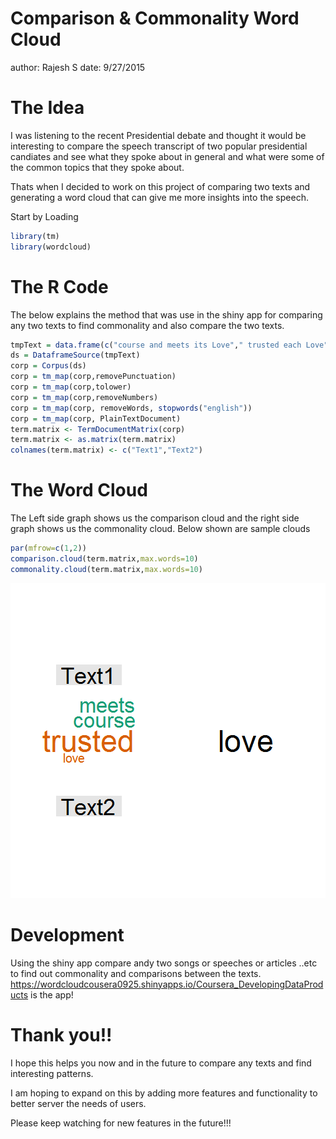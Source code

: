 Comparison & Commonality Word Cloud
========================================================
author: Rajesh S 
date: 9/27/2015

The Idea
========================================================

I was listening to the recent Presidential debate and thought it would be interesting to compare the speech transcript of two popular presidential candiates and see what they spoke about in general and what were some of the common topics that they spoke about.

Thats when I decided to work on this project of comparing two texts and generating a word cloud that can give me more insights into the speech.

Start by Loading
  

```r
library(tm)
library(wordcloud)
```

The R Code
========================================================

The below explains the method that was use in the shiny app for comparing any two texts to find commonality and also compare the two texts.


```r
tmpText = data.frame(c("course and meets its Love"," trusted each Love"))
ds = DataframeSource(tmpText)
corp = Corpus(ds)
corp = tm_map(corp,removePunctuation)
corp = tm_map(corp,tolower)
corp = tm_map(corp,removeNumbers)
corp = tm_map(corp, removeWords, stopwords("english"))
corp = tm_map(corp, PlainTextDocument)
term.matrix <- TermDocumentMatrix(corp)
term.matrix <- as.matrix(term.matrix)
colnames(term.matrix) <- c("Text1","Text2")
```

The Word Cloud
========================================================

The Left side graph shows us the comparison cloud and the right side graph shows us the commonality cloud. Below shown are sample clouds

```r
par(mfrow=c(1,2))
comparison.cloud(term.matrix,max.words=10)
commonality.cloud(term.matrix,max.words=10)
```

![plot of chunk unnamed-chunk-3](WordCloud-figure/unnamed-chunk-3-1.png) 

Development
========================================================

Using the shiny app compare andy two songs or speeches or articles ..etc to find out commonality and comparisons between the texts.
https://wordcloudcousera0925.shinyapps.io/Coursera_DevelopingDataProducts is the app!


Thank you!!
========================================================

I hope this helps you now and in the future to compare any texts and find interesting patterns.

I am hoping to expand on this by adding more features and functionality to better server the needs of users.

Please keep watching for new features in the future!!!
